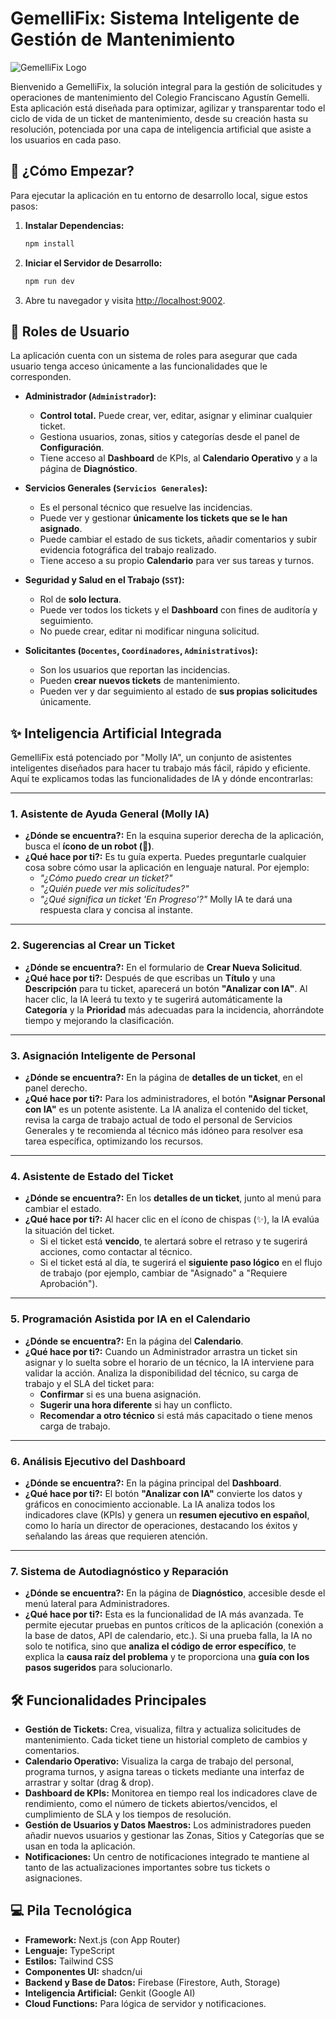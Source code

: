 # GemelliFix: Sistema Inteligente de Gestión de Mantenimiento

![GemelliFix Logo](httpshttps://firebasestorage.googleapis.com/v0/b/gemellifix.firebasestorage.app/o/Logo.png?alt=media&token=3c91d664-c1d3-43b0-b81f-2b21a7cf2c05)

Bienvenido a GemelliFix, la solución integral para la gestión de solicitudes y operaciones de mantenimiento del Colegio Franciscano Agustín Gemelli. Esta aplicación está diseñada para optimizar, agilizar y transparentar todo el ciclo de vida de un ticket de mantenimiento, desde su creación hasta su resolución, potenciada por una capa de inteligencia artificial que asiste a los usuarios en cada paso.

## 🚀 ¿Cómo Empezar?

Para ejecutar la aplicación en tu entorno de desarrollo local, sigue estos pasos:

1.  **Instalar Dependencias:**
    ```bash
    npm install
    ```
2.  **Iniciar el Servidor de Desarrollo:**
    ```bash
    npm run dev
    ```
3.  Abre tu navegador y visita [http://localhost:9002](http://localhost:9002).

## 👤 Roles de Usuario

La aplicación cuenta con un sistema de roles para asegurar que cada usuario tenga acceso únicamente a las funcionalidades que le corresponden.

-   **Administrador (`Administrador`):**
    -   **Control total.** Puede crear, ver, editar, asignar y eliminar cualquier ticket.
    -   Gestiona usuarios, zonas, sitios y categorías desde el panel de **Configuración**.
    -   Tiene acceso al **Dashboard** de KPIs, al **Calendario Operativo** y a la página de **Diagnóstico**.

-   **Servicios Generales (`Servicios Generales`):**
    -   Es el personal técnico que resuelve las incidencias.
    -   Puede ver y gestionar **únicamente los tickets que se le han asignado**.
    -   Puede cambiar el estado de sus tickets, añadir comentarios y subir evidencia fotográfica del trabajo realizado.
    -   Tiene acceso a su propio **Calendario** para ver sus tareas y turnos.

-   **Seguridad y Salud en el Trabajo (`SST`):**
    -   Rol de **solo lectura**.
    -   Puede ver todos los tickets y el **Dashboard** con fines de auditoría y seguimiento.
    -   No puede crear, editar ni modificar ninguna solicitud.

-   **Solicitantes (`Docentes`, `Coordinadores`, `Administrativos`):**
    -   Son los usuarios que reportan las incidencias.
    -   Pueden **crear nuevos tickets** de mantenimiento.
    -   Pueden ver y dar seguimiento al estado de **sus propias solicitudes** únicamente.

## ✨ Inteligencia Artificial Integrada

GemelliFix está potenciado por "Molly IA", un conjunto de asistentes inteligentes diseñados para hacer tu trabajo más fácil, rápido y eficiente. Aquí te explicamos todas las funcionalidades de IA y dónde encontrarlas:

---

### 1. Asistente de Ayuda General (Molly IA)

-   **¿Dónde se encuentra?:** En la esquina superior derecha de la aplicación, busca el **ícono de un robot (🤖)**.
-   **¿Qué hace por ti?:** Es tu guía experta. Puedes preguntarle cualquier cosa sobre cómo usar la aplicación en lenguaje natural. Por ejemplo:
    -   *"¿Cómo puedo crear un ticket?"*
    -   *"¿Quién puede ver mis solicitudes?"*
    -   *"¿Qué significa un ticket 'En Progreso'?"*
    Molly IA te dará una respuesta clara y concisa al instante.

---

### 2. Sugerencias al Crear un Ticket

-   **¿Dónde se encuentra?:** En el formulario de **Crear Nueva Solicitud**.
-   **¿Qué hace por ti?:** Después de que escribas un **Título** y una **Descripción** para tu ticket, aparecerá un botón **"Analizar con IA"**. Al hacer clic, la IA leerá tu texto y te sugerirá automáticamente la **Categoría** y la **Prioridad** más adecuadas para la incidencia, ahorrándote tiempo y mejorando la clasificación.

---

### 3. Asignación Inteligente de Personal

-   **¿Dónde se encuentra?:** En la página de **detalles de un ticket**, en el panel derecho.
-   **¿Qué hace por ti?:** Para los administradores, el botón **"Asignar Personal con IA"** es un potente asistente. La IA analiza el contenido del ticket, revisa la carga de trabajo actual de todo el personal de Servicios Generales y te recomienda al técnico más idóneo para resolver esa tarea específica, optimizando los recursos.

---

### 4. Asistente de Estado del Ticket

-   **¿Dónde se encuentra?:** En los **detalles de un ticket**, junto al menú para cambiar el estado.
-   **¿Qué hace por ti?:** Al hacer clic en el ícono de chispas (✨), la IA evalúa la situación del ticket.
    -   Si el ticket está **vencido**, te alertará sobre el retraso y te sugerirá acciones, como contactar al técnico.
    -   Si el ticket está al día, te sugerirá el **siguiente paso lógico** en el flujo de trabajo (por ejemplo, cambiar de "Asignado" a "Requiere Aprobación").

---

### 5. Programación Asistida por IA en el Calendario

-   **¿Dónde se encuentra?:** En la página del **Calendario**.
-   **¿Qué hace por ti?:** Cuando un Administrador arrastra un ticket sin asignar y lo suelta sobre el horario de un técnico, la IA interviene para validar la acción. Analiza la disponibilidad del técnico, su carga de trabajo y el SLA del ticket para:
    -   **Confirmar** si es una buena asignación.
    -   **Sugerir una hora diferente** si hay un conflicto.
    -   **Recomendar a otro técnico** si está más capacitado o tiene menos carga de trabajo.

---

### 6. Análisis Ejecutivo del Dashboard

-   **¿Dónde se encuentra?:** En la página principal del **Dashboard**.
-   **¿Qué hace por ti?:** El botón **"Analizar con IA"** convierte los datos y gráficos en conocimiento accionable. La IA analiza todos los indicadores clave (KPIs) y genera un **resumen ejecutivo en español**, como lo haría un director de operaciones, destacando los éxitos y señalando las áreas que requieren atención.

---

### 7. Sistema de Autodiagnóstico y Reparación

-   **¿Dónde se encuentra?:** En la página de **Diagnóstico**, accesible desde el menú lateral para Administradores.
-   **¿Qué hace por ti?:** Esta es la funcionalidad de IA más avanzada. Te permite ejecutar pruebas en puntos críticos de la aplicación (conexión a la base de datos, API de calendario, etc.). Si una prueba falla, la IA no solo te notifica, sino que **analiza el código de error específico**, te explica la **causa raíz del problema** y te proporciona una **guía con los pasos sugeridos** para solucionarlo.

## 🛠️ Funcionalidades Principales

-   **Gestión de Tickets:** Crea, visualiza, filtra y actualiza solicitudes de mantenimiento. Cada ticket tiene un historial completo de cambios y comentarios.
-   **Calendario Operativo:** Visualiza la carga de trabajo del personal, programa turnos, y asigna tareas o tickets mediante una interfaz de arrastrar y soltar (drag & drop).
-   **Dashboard de KPIs:** Monitorea en tiempo real los indicadores clave de rendimiento, como el número de tickets abiertos/vencidos, el cumplimiento de SLA y los tiempos de resolución.
-   **Gestión de Usuarios y Datos Maestros:** Los administradores pueden añadir nuevos usuarios y gestionar las Zonas, Sitios y Categorías que se usan en toda la aplicación.
-   **Notificaciones:** Un centro de notificaciones integrado te mantiene al tanto de las actualizaciones importantes sobre tus tickets o asignaciones.

## 💻 Pila Tecnológica

-   **Framework:** Next.js (con App Router)
-   **Lenguaje:** TypeScript
-   **Estilos:** Tailwind CSS
-   **Componentes UI:** shadcn/ui
-   **Backend y Base de Datos:** Firebase (Firestore, Auth, Storage)
-   **Inteligencia Artificial:** Genkit (Google AI)
-   **Cloud Functions:** Para lógica de servidor y notificaciones.

